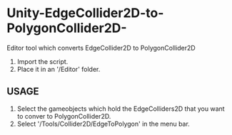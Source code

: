 # Unity-EdgeCollider2D-to-PolygonCollider2D-
Editor tool which converts EdgeCollider2D to PolygonCollider2D 


1. Import the script.
2. Place it in an '/Editor' folder. 

## USAGE

1. Select the gameobjects which hold the EdgeColliders2D that you want to conver to PolygonCollider2D. 
2. Select  '/Tools/Collider2D/EdgeToPolygon' in the menu bar.
